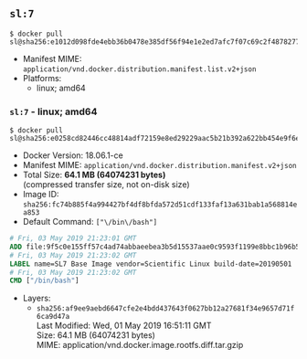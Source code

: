 ## `sl:7`

```console
$ docker pull sl@sha256:e1012d098fde4ebb36b0478e385df56f94e1e2ed7afc7f07c69c2f48782778e6
```

-	Manifest MIME: `application/vnd.docker.distribution.manifest.list.v2+json`
-	Platforms:
	-	linux; amd64

### `sl:7` - linux; amd64

```console
$ docker pull sl@sha256:e0258cd82446cc48814adf72159e8ed29229aac5b21b392a622bb454e9f6e4cb
```

-	Docker Version: 18.06.1-ce
-	Manifest MIME: `application/vnd.docker.distribution.manifest.v2+json`
-	Total Size: **64.1 MB (64074231 bytes)**  
	(compressed transfer size, not on-disk size)
-	Image ID: `sha256:fc74b885f4a994427bf4df8bfda572d51cdf133faf13a631bab1a568814ea853`
-	Default Command: `["\/bin\/bash"]`

```dockerfile
# Fri, 03 May 2019 21:23:01 GMT
ADD file:9f5c0e155ff57c4ad74abbaeebea3b5d15537aae0c9593f1199e8bbc1b96b531 in / 
# Fri, 03 May 2019 21:23:02 GMT
LABEL name=SL7 Base Image vendor=Scientific Linux build-date=20190501
# Fri, 03 May 2019 21:23:02 GMT
CMD ["/bin/bash"]
```

-	Layers:
	-	`sha256:af9ee9aebd6647cfe2e4bdd437643f0627bb12a27681f34e9657d71f6ca9d47a`  
		Last Modified: Wed, 01 May 2019 16:51:11 GMT  
		Size: 64.1 MB (64074231 bytes)  
		MIME: application/vnd.docker.image.rootfs.diff.tar.gzip
